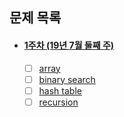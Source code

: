 ## 문제 목록
 - #### [1주차 (19년 7월 둘째 주)](https://github.com/luna-young/LearnAlgorithm/blob/master/문제풀이/JulyWeek2.md)
    - [ ] [array](https://leetcode.com/problems/two-sum/description/)
    - [ ] [binary search](https://leetcode.com/problems/remove-duplicates-from-sorted-array/description/)
    - [ ] [hash table](https://leetcode.com/problems/single-number/description/)
    - [ ] [recursion](https://www.acmicpc.net/problem/1074)
